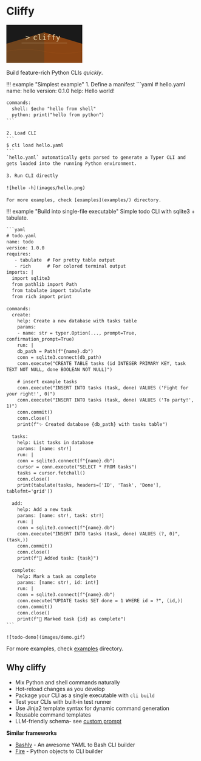 <style>
.md-content .md-typeset h1 { display: none; }
</style>

# Cliffy

![Cliffy logo](images/logo.svg)

Build feature-rich Python CLIs  _quickly_.

!!! example "Simplest example"
    1. Define a manifest
    ```yaml
    # hello.yaml
    name: hello
    version: 0.1.0
    help: Hello world!

    commands:
      shell: $echo "hello from shell"
      python: print("hello from python")
    ```

    2. Load CLI
    ```
    $ cli load hello.yaml
    ```
    `hello.yaml` automatically gets parsed to generate a Typer CLI and gets loaded into the running Python environment.

    3. Run CLI directly

    ![hello -h](images/hello.png)

    For more examples, check [examples](examples/) directory.

!!! example "Build into single-file executable"
    Simple todo CLI with sqlite3 + tabulate.

    ```yaml
    # todo.yaml
    name: todo
    version: 1.0.0
    requires:
       - tabulate  # For pretty table output
       - rich      # For colored terminal output
    imports: |
      import sqlite3
      from pathlib import Path
      from tabulate import tabulate
      from rich import print

    commands:
      create:
        help: Create a new database with tasks table
        params:
        - name: str = typer.Option(..., prompt=True, confirmation_prompt=True)
        run: |
        db_path = Path(f"{name}.db")
        conn = sqlite3.connect(db_path)
        conn.execute("CREATE TABLE tasks (id INTEGER PRIMARY KEY, task TEXT NOT NULL, done BOOLEAN NOT NULL)")

        # insert example tasks
        conn.execute("INSERT INTO tasks (task, done) VALUES ('Fight for your right!', 0)")
        conn.execute("INSERT INTO tasks (task, done) VALUES ('To party!', 1)")
        conn.commit()
        conn.close()
        print(f"✨ Created database {db_path} with tasks table")

      tasks:
        help: List tasks in database
        params: [name: str!]
        run: |
        conn = sqlite3.connect(f"{name}.db")
        cursor = conn.execute("SELECT * FROM tasks")
        tasks = cursor.fetchall()
        conn.close()
        print(tabulate(tasks, headers=['ID', 'Task', 'Done'], tablefmt='grid'))

      add:
        help: Add a new task
        params: [name: str!, task: str!]
        run: |
        conn = sqlite3.connect(f"{name}.db")
        conn.execute("INSERT INTO tasks (task, done) VALUES (?, 0)", (task,))
        conn.commit()
        conn.close()
        print(f"📝 Added task: {task}")

      complete:
        help: Mark a task as complete
        params: [name: str!, id: int!]
        run: |
        conn = sqlite3.connect(f"{name}.db")
        conn.execute("UPDATE tasks SET done = 1 WHERE id = ?", (id,))
        conn.commit()
        conn.close()
        print(f"🎉 Marked task {id} as complete")
    ```

    ![todo-demo](images/demo.gif)

For more examples, check [examples](examples/) directory.

## Why cliffy
* Mix Python and shell commands naturally
* Hot-reload changes as you develop
* Package your CLI as a single executable with `cli build`
* Test your CLIs with built-in test runner
* Use Jinja2 template syntax for dynamic command generation
* Reusable command templates
* LLM-friendly schema- see [custom prompt](features#llm-friendly-prompt)

**Similar frameworks**

- [Bashly](https://github.com/DannyBen/bashly) - An awesome YAML to Bash CLI builder
- [Fire](https://github.com/google/python-fire) - Python objects to CLI builder